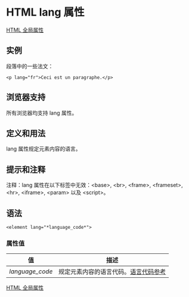 # HTML lang 属性

[HTML 全局属性](/tags/html_ref_standardattributes.asp)

## 实例

段落中的一些法文：

```
<p lang="fr">Ceci est un paragraphe.</p>

```



## 浏览器支持

所有浏览器均支持 lang 属性。

## 定义和用法

lang 属性规定元素内容的语言。

## 提示和注释

注释：lang 属性在以下标签中无效：&lt;base&gt;, &lt;br&gt;, &lt;frame&gt;, &lt;frameset&gt;, &lt;hr&gt;, &lt;iframe&gt;, &lt;param&gt; 以及 &lt;script&gt;。

## 语法

```
<element lang="*language_code*">
```

### 属性值

| 值 | 描述 |
| --- | --- |
| *language_code* | 规定元素内容的语言代码。[语言代码参考](/tags/html_ref_language_codes.asp "HTML 语言代码参考手册") |

[HTML 全局属性](/tags/html_ref_standardattributes.asp)


